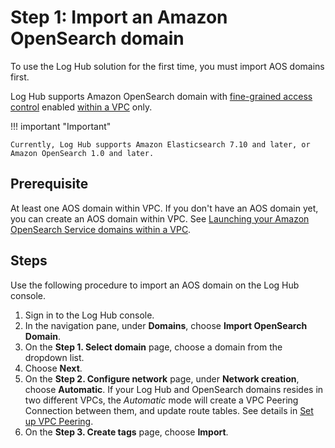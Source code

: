 # Step 1: Import an Amazon OpenSearch domain

To use the Log Hub solution for the first time, you must import AOS domains first.

Log Hub supports Amazon OpenSearch domain with [fine-grained access control](https://docs.aws.amazon.com/opensearch-service/latest/developerguide/fgac.html) enabled [within a VPC](https://docs.aws.amazon.com/opensearch-service/latest/developerguide/vpc.html) only. 

!!! important "Important"
    
    Currently, Log Hub supports Amazon Elasticsearch 7.10 and later, or Amazon OpenSearch 1.0 and later.

## Prerequisite

At least one AOS domain within VPC. If you don't have an AOS domain yet, you can create an AOS domain within VPC. See [Launching your Amazon OpenSearch Service domains within a VPC][vpc]. 

## Steps
Use the following procedure to import an AOS domain on the Log Hub console.

1. Sign in to the Log Hub console.
2. In the navigation pane, under **Domains**, choose **Import OpenSearch Domain**. 
3. On the **Step 1. Select domain** page, choose a domain from the dropdown list. 
4. Choose **Next**.
5. On the **Step 2. Configure network** page, under **Network creation**, choose **Automatic**. If your Log Hub and OpenSearch domains resides in two different VPCs, the *Automatic* mode will create a VPC Peering Connection between them, and update route tables. See details in [Set up VPC Peering](../domains/import.md#set-up-vpc-peering). 
6. On the **Step 3. Create tags** page, choose **Import**.

[dg]: https://docs.aws.amazon.com/opensearch-service/latest/developerguide/createupdatedomains.html 
[vpc]:https://docs.aws.amazon.com/opensearch-service/latest/developerguide/vpc.html

